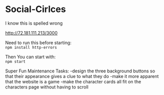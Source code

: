 # Social-Cirlces
I know this is spelled wrong

[http://72.181.111.213/3000
](http://72.181.111.213:3000/)


Need to run this before starting:  
`npm install http-errors` 

Then You can start with:  
`npm start`

Super Fun Maintenance Tasks:
-design the three background buttons so that their appearance gives a clue to what they do
-make it more apparent that the website is a game
-make the character cards all fit on the characters page without having to scroll
